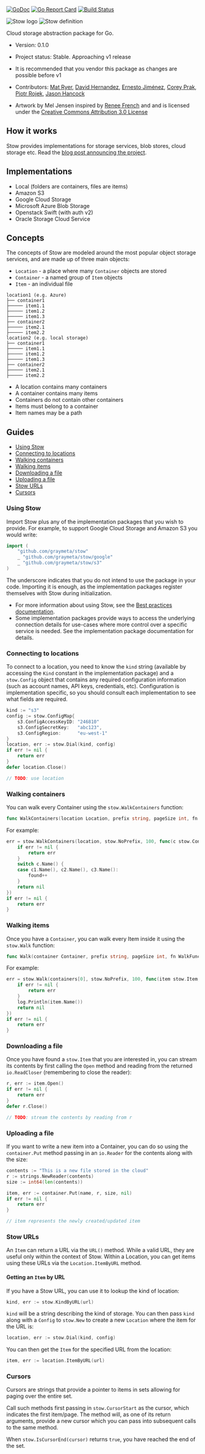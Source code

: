 [![GoDoc](https://godoc.org/github.com/graymeta/stow?status.svg)](https://godoc.org/github.com/graymeta/stow)
[![Go Report Card](https://goreportcard.com/badge/github.com/graymeta/stow)](https://goreportcard.com/report/github.com/graymeta/stow)
[![Build Status](https://travis-ci.org/appscode/stow.svg?branch=master)](https://travis-ci.org/appscode/stow)

![Stow logo](stow-aeroplane.png)
![Stow definition](stow-definition.png)

Cloud storage abstraction package for Go.

* Version: 0.1.0
* Project status: Stable. Approaching v1 release
* It is recommended that you vendor this package as changes are possible before v1

* Contributors: [Mat Ryer](https://github.com/matryer), [David Hernandez](https://github.com/dahernan), [Ernesto Jiménez](https://github.com/ernesto-jimenez), [Corey Prak](https://github.com/Xercoy), [Piotr Rojek](https://github.com/piotrrojek), [Jason Hancock](https://github.com/jasonhancock)
* Artwork by Mel Jensen inspired by [Renee French](http://reneefrench.blogspot.co.uk) and and is licensed under the [Creative Commons Attribution 3.0 License](https://creativecommons.org/licenses/by/3.0/)

## How it works

Stow provides implementations for storage services, blob stores, cloud storage etc. Read the [blog post announcing the project](https://medium.com/@matryer/introducing-stow-cloud-storage-abstraction-package-for-go-20cf2928d93c).

## Implementations

* Local (folders are containers, files are items)
* Amazon S3
* Google Cloud Storage
* Microsoft Azure Blob Storage
* Openstack Swift (with auth v2)
* Oracle Storage Cloud Service

## Concepts

The concepts of Stow are modeled around the most popular object storage services, and are made up of three main objects:

* `Location` - a place where many `Container` objects are stored
* `Container` - a named group of `Item` objects
* `Item` - an individual file

```
location1 (e.g. Azure)
├── container1
├───── item1.1
├───── item1.2
├───── item1.3
├── container2
├───── item2.1
├───── item2.2
location2 (e.g. local storage)
├── container1
├───── item1.1
├───── item1.2
├───── item1.3
├── container2
├───── item2.1
├───── item2.2
```

* A location contains many containers
* A container contains many items
* Containers do not contain other containers
* Items must belong to a container
* Item names may be a path

## Guides

* [Using Stow](#using-stow)
* [Connecting to locations](#connecting-to-locations)
* [Walking containers](#walking-containers)
* [Walking items](#walking-items)
* [Downloading a file](#downloading-afile)
* [Uploading a file](#uploading-a-file)
* [Stow URLs](#stow-urls)
* [Cursors](#cursors)

### Using Stow

Import Stow plus any of the implementation packages that you wish to provide. For example, to support Google Cloud Storage and Amazon S3 you would write:

```go
import (
	"github.com/graymeta/stow"
	_ "github.com/graymeta/stow/google"
	_ "github.com/graymeta/stow/s3"
)
```

The underscore indicates that you do not intend to use the package in your code. Importing it is enough, as the implementation packages register themselves with Stow during initialization.

* For more information about using Stow, see the [Best practices documentation](BestPractices.md).
* Some implementation packages provide ways to access the underlying connection details for use-cases where more control over a specific service is needed. See the implementation package documentation for details.

### Connecting to locations

To connect to a location, you need to know the `kind` string (available by accessing the `Kind` constant in the implementation package) and a `stow.Config` object that contains any required configuration information (such as account names, API keys, credentials, etc). Configuration is implementation specific, so you should consult each implementation to see what fields are required.

```go
kind := "s3"
config := stow.ConfigMap{
	s3.ConfigAccessKeyID: "246810"
	s3.ConfigSecretKey:   "abc123",
	s3.ConfigRegion:      "eu-west-1"
}
location, err := stow.Dial(kind, config)
if err != nil {
	return err
}
defer location.Close()

// TODO: use location
```

### Walking containers

You can walk every Container using the `stow.WalkContainers` function:

```go
func WalkContainers(location Location, prefix string, pageSize int, fn WalkContainersFunc) error
```

For example:

```go
err = stow.WalkContainers(location, stow.NoPrefix, 100, func(c stow.Container, err error) error {
	if err != nil {
		return err
	}
	switch c.Name() {
	case c1.Name(), c2.Name(), c3.Name():
		found++
	}
	return nil
})
if err != nil {
	return err
}
```

### Walking items

Once you have a `Container`, you can walk every Item inside it using the `stow.Walk` function:

```go
func Walk(container Container, prefix string, pageSize int, fn WalkFunc) error
```

For example:

```go
err = stow.Walk(containers[0], stow.NoPrefix, 100, func(item stow.Item, err error) error {
	if err != nil {
		return err
	}
	log.Println(item.Name())
	return nil
})
if err != nil {
	return err
}
```

### Downloading a file

Once you have found a `stow.Item` that you are interested in, you can stream its contents by first calling the `Open` method and reading from the returned `io.ReadCloser` (remembering to close the reader):

```go
r, err := item.Open()
if err != nil {
    return err
}
defer r.Close()

// TODO: stream the contents by reading from r
```

### Uploading a file

If you want to write a new item into a Container, you can do so using the `container.Put` method passing in an `io.Reader` for the contents along with the size:

```go
contents := "This is a new file stored in the cloud"
r := strings.NewReader(contents)
size := int64(len(contents))

item, err := container.Put(name, r, size, nil)
if err != nil {
    return err
}

// item represents the newly created/updated item
```

### Stow URLs

An `Item` can return a URL via the `URL()` method. While a valid URL, they are useful only within the context of Stow. Within a Location, you can get items using these URLs via the `Location.ItemByURL` method.

#### Getting an `Item` by URL

If you have a Stow URL, you can use it to lookup the kind of location:

```go
kind, err := stow.KindByURL(url)
```

`kind` will be a string describing the kind of storage. You can then pass `kind` along with a `Config` to `stow.New` to create a new `Location` where the item for the URL is:

```go
location, err := stow.Dial(kind, config)
```

You can then get the `Item` for the specified URL from the location:

```go
item, err := location.ItemByURL(url)
```

### Cursors

Cursors are strings that provide a pointer to items in sets allowing for paging over the entire set.

Call such methods first passing in `stow.CursorStart` as the cursor, which indicates the first item/page. The method will, as one of its return arguments, provide a new cursor which you can pass into subsequent calls to the same method.

When `stow.IsCursorEnd(cursor)` returns `true`, you have reached the end of the set.
